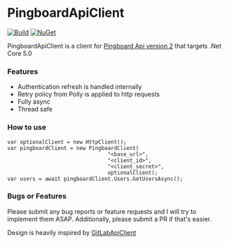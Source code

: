 ﻿# PingboardApiClient
[![Build](https://github.com/Johnmancini30/PingboardApiClient/actions/workflows/dotnet.yml/badge.svg)](https://github.com/Johnmancini30/PingboardApiClient/actions/workflows/dotnet.yml)
[![NuGet](https://img.shields.io/nuget/v/pingboardapiclient?color=g)](https://nuget.org/packages/PingboardApiClient)

PingboardApiClient is a client for [Pingboard Api version 2](https://pingboard.docs.apiary.io/) that targets .Net Core 5.0

### Features
* Authentication refresh is handled internally
* Retry policy from Polly is applied to http requests
* Fully async
* Thread safe
### How to use
```
var optionalClient = new HttpClient();
var pingboardClient = new PingboardClient(
                                "<base_url>", 
                                "<client_id>", 
                                "<client_secret>", 
                                optionalClient);
var users = await pingboardClient.Users.GetUsersAsync();
```
### Bugs or Features
Please submit any bug reports or feature requests and I will try to implement them ASAP. Additionally, please submit a PR if that's easier.

Design is heavily inspired by [GitLabApiClient](https://github.com/nmklotas/GitLabApiClient)

